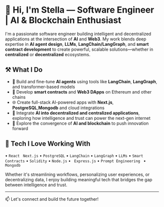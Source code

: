 # 👋 Hi, I'm Stella — Software Engineer | AI & Blockchain Enthusiast

I'm a passionate software engineer building intelligent and decentralized applications at the intersection of **AI** and **Web3**. My work blends deep expertise in **AI agent design**, **LLMs**, **LangChain/LangGraph**, and **smart contract development** to create powerful, scalable solutions—whether in **centralized** or **decentralized** ecosystems.

## ⚒️ What I Do
- 🤖 Build and fine-tune **AI agents** using tools like **LangChain**, **LangGraph**, and transformer-based models  
- 🔗 Develop **smart contracts** and **Web3 DApps** on Ethereum and other chains  
- 🌐 Create full-stack AI-powered apps with **Next.js**, **PostgreSQL**,**Mongodb** and cloud integrations
- 🤖 Integrate **AI into decentralized and centralized applications**, exploring how intelligence and trust can power the next-gen internet
- 🚀 Explore the convergence of **AI and blockchain** to push innovation forward  

## 🧠 Tech I Love Working With
• `React ` `Next.js` • `PostgreSQL` • `LangChain` • `LangGraph` • `LLMs` • `Smart Contracts` • `Solidity` • `Node.js` • ` Express.js` • `Prompt Engineering ` • ` Mongodb`

Whether it's streamlining workflows, personalizing user experiences, or decentralizing data, I enjoy building meaningful tech that bridges the gap between intelligence and trust.

---

📫 Let's connect and build the future together!
